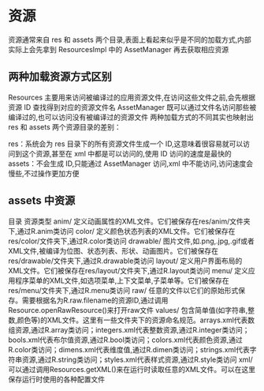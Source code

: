 # 资源

资源通常来自 res 和 assets 两个目录,表面上看起来似乎是不同的加载方式,内部实际上会先拿到 ResourcesImpl 中的 AssetManager 再去获取相应资源

## 两种加载资源方式区别

Resources 主要用来访问被编译过的应用资源文件,在访问这些文件之前,会先根据资源 ID 查找得到对应的资源文件名
AssetManager 既可以通过文件名访问那些被编译过的,也可以访问没有被编译过的资源文件
两种加载方式的不同其实也映射出 res 和 assets 两个资源目录的差别：

res：系统会为 res 目录下的所有资源文件生成一个 ID,这意味着很容易就可以访问到这个资源,甚至在 xml
中都是可以访问的,使用 ID 访问的速度是最快的
assets：不会生成 ID,只能通过 AssetManager 访问,xml 中不能访问,访问速度会慢些,不过操作更加方便

## assets 中资源

目录	            资源类型
anim/	        定义动画属性的XML文件。它们被保存在res/anim/文件夹下,通过R.anim类访问
color/	        定义颜色状态列表的XML文件。它们被保存在res/color/文件夹下,通过R.color类访问
drawable/	    图片文件,如.png,.jpg,.gif或者XML文件,被编译为位图、状态列表、形状、动画图片。它们被保存在res/drawable/文件夹下,通过R.drawable类访问
layout/	        定义用户界面布局的XML文件。它们被保存在res/layout/文件夹下,通过R.layout类访问
menu/	        定义应用程序菜单的XML文件,如选项菜单,上下文菜单,子菜单等。它们被保存在res/menu/文件夹下,通过R.menu类访问
raw/	        任意的文件以它们的原始形式保存。需要根据名为R.raw.filename的资源ID,通过调用Resource.openRawResource()来打开raw文件
values/	        包含简单值(如字符串,整数,颜色等)的XML文件。这里有一些文件夹下的资源命名规范。arrays.xml代表数组资源,通过R.array类访问；integers.xml代表整数资源,通过R.integer类访问；bools.xml代表布尔值资源,通过R.bool类访问；colors.xml代表颜色资源,通过R.color类访问；dimens.xml代表维度值,通过R.dimen类访问；strings.xml代表字符串资源,通过R.string类访问；styles.xml代表样式资源,通过R.style类访问
xml/	        可以通过调用Resources.getXML()来在运行时读取任意的XML文件。可以在这里保存运行时使用的各种配置文件
